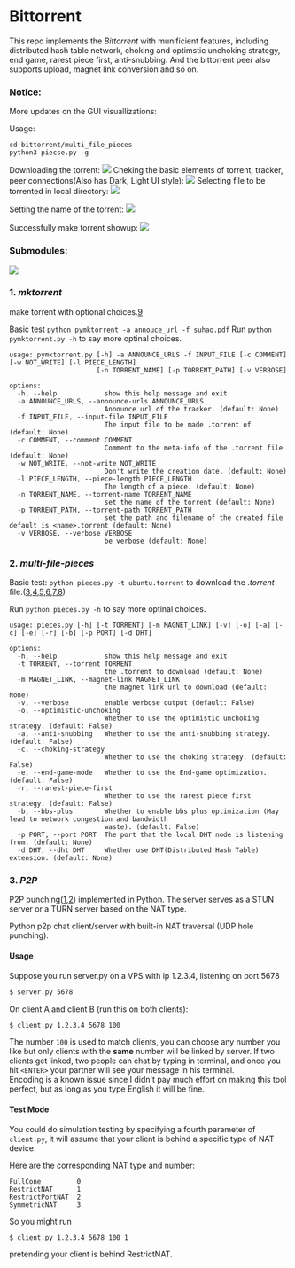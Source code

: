 # Bittorrent

This repo implements the *Bittorrent* with munificient features, including distributed hash table network, choking and optimstic unchoking strategy, end game, rarest piece first, anti-snubbing. And the bittorrent peer also supports upload, magnet link conversion and so on.

### Notice:

More updates on the GUI visuallizations:

Usage:

```
cd bittorrent/multi_file_pieces
python3 piecse.py -g
```

Downloading the torrent:
![](https://notes.sjtu.edu.cn/uploads/upload_1d3746391aaad31384e2ab2af16be4c4.png)
Cheking the basic elements of torrent, tracker, peer connections(Also has Dark, Light UI style):
![](https://notes.sjtu.edu.cn/uploads/upload_6b07b19c43b0c90bd113d4b18fd92743.png)
Selecting file to be torrented in local directory:
![](https://notes.sjtu.edu.cn/uploads/upload_ceb1c6547d923403a478e7232af9a941.png)

Setting the name of the torrent:
![](https://notes.sjtu.edu.cn/uploads/upload_43a876fe41dff3a95424ba66120f87ed.png)

Successfully make torrent showup:
![](https://notes.sjtu.edu.cn/uploads/upload_6204357ded04a0272cb5741a2309a29a.png)



### Submodules:

![](https://notes.sjtu.edu.cn/uploads/upload_cde44ab90bba4d46443445e793bf05a4.png)

### 1. *mktorrent*
   make torrent with optional choices.[9]

Basic test `python pymktorrent -a annouce_url -f suhao.pdf`
Run `python pymktorrent.py -h` to say more optinal choices.


```
usage: pymktorrent.py [-h] -a ANNOUNCE_URLS -f INPUT_FILE [-c COMMENT] [-w NOT_WRITE] [-l PIECE_LENGTH]
                      [-n TORRENT_NAME] [-p TORRENT_PATH] [-v VERBOSE]

options:
  -h, --help            show this help message and exit
  -a ANNOUNCE_URLS, --announce-urls ANNOUNCE_URLS
                        Announce url of the tracker. (default: None)
  -f INPUT_FILE, --input-file INPUT_FILE
                        The input file to be made .torrent of (default: None)
  -c COMMENT, --comment COMMENT
                        Comment to the meta-info of the .torrent file (default: None)
  -w NOT_WRITE, --not-write NOT_WRITE
                        Don't write the creation date. (default: None)
  -l PIECE_LENGTH, --piece-length PIECE_LENGTH
                        The length of a piece. (default: None)
  -n TORRENT_NAME, --torrent-name TORRENT_NAME
                        set the name of the torrent (default: None)
  -p TORRENT_PATH, --torrent-path TORRENT_PATH
                        set the path and filename of the created file default is <name>.torrent (default: None)
  -v VERBOSE, --verbose VERBOSE
                        be verbose (default: None)

```

### 2. *multi-file-pieces*
Basic test: `python pieces.py -t ubuntu.torrent` to download the $.torrent$ file.([3],[4],[5],[6],[7],[8])


Run `python pieces.py -h` to say more optinal choices.
```
usage: pieces.py [-h] [-t TORRENT] [-m MAGNET_LINK] [-v] [-o] [-a] [-c] [-e] [-r] [-b] [-p PORT] [-d DHT]

options:
  -h, --help            show this help message and exit
  -t TORRENT, --torrent TORRENT
                        the .torrent to download (default: None)
  -m MAGNET_LINK, --magnet-link MAGNET_LINK
                        the magnet link url to download (default: None)
  -v, --verbose         enable verbose output (default: False)
  -o, --optimistic-unchoking
                        Whether to use the optimistic unchoking strategy. (default: False)
  -a, --anti-snubbing   Whether to use the anti-snubbing strategy. (default: False)
  -c, --choking-strategy
                        Whether to use the choking strategy. (default: False)
  -e, --end-game-mode   Whether to use the End-game optimization. (default: False)
  -r, --rarest-piece-first
                        Whether to use the rarest piece first strategy. (default: False)
  -b, --bbs-plus        Whether to enable bbs plus optimization (May lead to network congestion and bandwidth
                        waste). (default: False)
  -p PORT, --port PORT  The port that the local DHT node is listening from. (default: None)
  -d DHT, --dht DHT     Whether use DHT(Distributed Hash Table) extension. (default: None)
```

### 3. *P2P*
P2P punching([1],[2]) implemented in Python. The server serves as a STUN server or a TURN server based on the NAT type.

Python p2p chat client/server with built-in NAT traversal (UDP hole punching).  

#### Usage

Suppose you run server.py on a VPS with ip 1.2.3.4, listening on port 5678  
```bash
$ server.py 5678
```  

On client A and client B (run this on both clients):  
```bash
$ client.py 1.2.3.4 5678 100  
```  
The number `100` is used to match clients, you can choose any number you like but only clients with the **same** number will be linked by server. If two clients get linked, two people can chat by typing in terminal, and once you hit `<ENTER>` your partner will see your message in his terminal.   
Encoding is a known issue since I didn't pay much effort on making this tool perfect, but as long as you type English it will be fine.

#### Test Mode

You could do simulation testing by specifying a fourth parameter of `client.py`, it will assume that your client is behind a specific type of NAT device.

Here are the corresponding NAT type and number:  

	FullCone         0  
	RestrictNAT      1  
	RestrictPortNAT  2  
	SymmetricNAT     3   

So you might run
```bash
$ client.py 1.2.3.4 5678 100 1
```   
pretending your client is behind RestrictNAT. 


[1]:http://www.cs.nccu.edu.tw/~lien/Writing/NGN/firewall.htm
[2]:https://bford.info/pub/net/p2pnat/index.html
[3]:https://github.com/bmuller/rpcudp.git
[4]:http://bittorrent.org/beps/bep_0005.html
[5]:https://inria.hal.science/inria-00000156/en
[6]:https://www.scs.stanford.edu/~dm/home/papers/kpos.pdf
[7]:https://snarky.ca/how-the-heck-does-async-await-work-in-python-3-5/
[8]:https://github.com/danfolkes/Magnet2Torrent.git
[9]:https://en.wikipedia.org/wiki/Bencode

